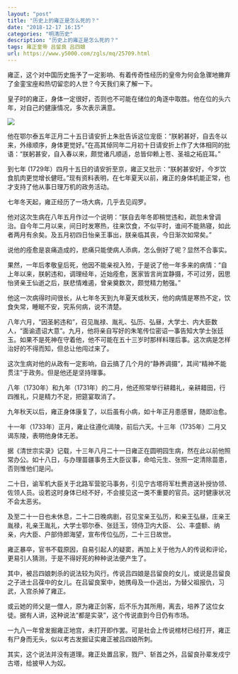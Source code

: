 ```yaml
---
layout: "post"
title: "历史上的雍正是怎么死的？"
date: "2018-12-17 16:15"
categories: "明清历史"
description: "历史上的雍正是怎么死的？"
tags: 雍正皇帝 吕留良 吕四娘
url: https://www.y5000.com/zgls/mq/25709.html
---
```






雍正，这个对中国历史施予了一定影响、有着传奇性经历的皇帝为何会急骤地撇弃了金銮宝座和热切留恋的人世？今天我们来了解一下。

皇子时的雍正，身体一定很好，否则也不可能在储位的角逐中取胜。他在位的头六年，对自己的健康情况，多次表示满意。

![](https://img.y5000.com/uploads/allimg/170922/13-1F922101059603.jpg)

他在鄂尔泰五年正月二十五日请安折上朱批告诉这位宠臣：“朕躬甚好，自去冬以来，外缘顺序，身体更觉好。”在高其倬同年二月初十日请安折上作了大体相同的批语：“朕躬甚安，自入春以来，颇觉诸凡顺适，总皆仰赖上苍、圣祖之袥庇耳。”

到七年
(1729年）四月十五日的请安折至京，雍正又批示：“朕躬甚安好，今岁饮食肌肉更觉增长健旺。”现有资料表明，在七年夏天以前，雍正的身体机能正常，也才支持了他从事日理万机的政务活动。

七年冬天起，雍正经历了一场大病，几乎去见阎罗。

他对这次生病在八年五月作过一个说明：“朕自去年冬即稍觉违和，疏忽未曾调治。自今年二月以来，间日时发寒热，往来饮食，不似平时，谁间不能熟寝，如此者两月有余矣。及五月初四日怡亲王事出，朕亲临其丧，今日渐次如常矣。”

说他的痊愈是哀痛造成的，悲痛只能使病人添病，怎么倒好了呢？显然不合事实。

果然，一年后孝敬皇后死，他因不能亲视入殓，于是说了他一年多来的病情：“自上年以来，朕躬违和，调理经年，近始痊愈，医家皆言尚宜静摄，不可过劳，因思怡贤亲王仙逝之后，朕悲情难遏，曾亲奠数次，颇觉精力勉强。”

他这一次病得时间很长，从七年冬天到九年夏天或秋天，他的病情是寒热不定，饮食失常，睡眠不安，究系何病，说不清楚。

八年六月，“因圣躬违和”，召见胤禄、胤礼、弘历、弘昼，大学士、内大臣数人，“面谕遗诏大意”。九月，他将亲自写好的朱笔传位密诏一事告知大学士张廷玉。如果不是死神在守着他，他不可能在五十三岁时那样料理后事。这次病是怎样治好的不得而知，但总让他闯过来了。

这次生病对他的从政有一定影响，自云搞了几个月的“静养调摄”，其间“精神不能贯注”于政务。但是他还是坚持理事。

八年（1730年）和九年（1731年）的二月，他还照常举行耕耤礼，亲耕耤田，行四推礼，只是精力不足，把筵宴取消了。

九年秋天以后，雍正身体康复了，以后虽有小病，如十年正月患感冒，随即治愈。

十一年（1733年）正月，雍止往遵化谒陵，前后六天。十三年（1735年）二月又谒东陵，表明他身体无恙。

据《清世宗实录》记载，十三年八月二十一日雍正在圆明园生病，然在此以前他照常办公。如十八日，与办理苗疆事务王大臣议事，命哈元生、张照一定清除苗患，否则惟他们是问。

二十日，谕军机大臣关于北路军营驼马事务，引见宁古塔将军杜赉咨送补授协领、佐领人员。设若这时身体已经不好，不会接见这一类不重要的官员。这时健康状况不会太恶劣。

及至二十一日也未休息，二十二日晚病剧，召见宝亲王弘历，和亲王弘昼，庄亲王胤禄，礼亲王胤礼，大学士鄂尔泰、张廷玉，领侍卫内大臣、
公、丰盛额、纳亲，内大臣、户部侍郎海望，宣布传位弘历，二十三日故世。

雍正暴卒，官书不载原因，自易引起人的疑窦，再加上关于他为人的传说和评论，更易引人猜测，于是不得好死的种种说法便产生了。

其中，被吕四娘刺杀的说法较为风行。传说吕四娘是吕留良的女儿，或说是吕留良之子进士吕葆中的女儿。在吕留良案中，她携母及一仆逃出，为替父祖报仇，习武，入宫杀掉了雍正。

或云她的师父是一僧人，原为雍正剑客，后不乐为其所用，离去，培养了这位女徒。据有人讲，这种说法“都是实录”，这个传说直到今日仍有市场。

一九八一年曾发掘雍正地宫，未打开即作罢。可是社会上传说棺材已经打开，雍正有尸身而无头，似以考古发掘证实雍正被吕四娘所刺。

其实，这个说法并没有道理。雍正处置吕家，戮尸、斩首之外，吕留良孙辈发戍宁古塔，给披甲人为奴。
